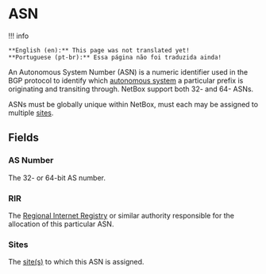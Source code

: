 # ASN

!!! info

    **English (en):** This page was not translated yet!
    **Portuguese (pt-br):** Essa página não foi traduzida ainda!

An Autonomous System Number (ASN) is a numeric identifier used in the BGP protocol to identify which [autonomous system](https://en.wikipedia.org/wiki/Autonomous_system_%28Internet%29) a particular prefix is originating and transiting through. NetBox support both 32- and 64- ASNs.

ASNs must be globally unique within NetBox, must each may be assigned to multiple [sites](../dcim/site.md).

## Fields

### AS Number

The 32- or 64-bit AS number.

### RIR

The [Regional Internet Registry](./rir.md) or similar authority responsible for the allocation of this particular ASN.

### Sites

The [site(s)](../dcim/site.md) to which this ASN is assigned.
